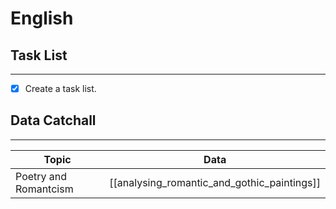 # English
## Task List
---
- [x] Create a task list.
## Data Catchall
---
| Topic | Data |
| --- | --- |
| Poetry and Romantcism | [[analysing_romantic_and_gothic_paintings]] |